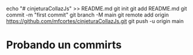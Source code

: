 echo "# cinjeturaCollazJs" >> README.md
git init
git add README.md
git commit -m "first commit"
git branch -M main
git remote add origin https://github.com/mfcortes/cinjeturaCollazJs.git
git push -u origin main

# Probando un commirts
